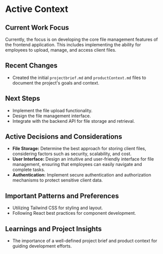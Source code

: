 # Active Context

## Current Work Focus

Currently, the focus is on developing the core file management features of the frontend application. This includes implementing the ability for employees to upload, manage, and access client files.

## Recent Changes

*   Created the initial `projectbrief.md` and `productContext.md` files to document the project's goals and context.

## Next Steps

*   Implement the file upload functionality.
*   Design the file management interface.
*   Integrate with the backend API for file storage and retrieval.

## Active Decisions and Considerations

*   **File Storage:** Determine the best approach for storing client files, considering factors such as security, scalability, and cost.
*   **User Interface:** Design an intuitive and user-friendly interface for file management, ensuring that employees can easily navigate and complete tasks.
*   **Authentication:** Implement secure authentication and authorization mechanisms to protect sensitive client data.

## Important Patterns and Preferences

*   Utilizing Tailwind CSS for styling and layout.
*   Following React best practices for component development.

## Learnings and Project Insights

*   The importance of a well-defined project brief and product context for guiding development efforts.
